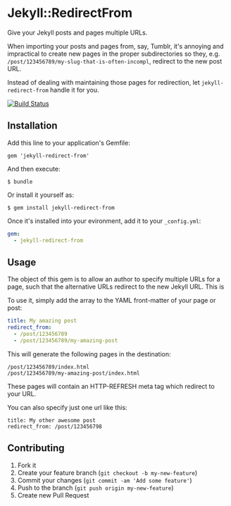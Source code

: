 # Jekyll::RedirectFrom

Give your Jekyll posts and pages multiple URLs.

When importing your posts and pages from, say, Tumblr, it's annoying and
impractical to create new pages in the proper subdirectories so they, e.g. 
`/post/123456789/my-slug-that-is-often-incompl`, redirect to the new post URL.

Instead of dealing with maintaining those pages for redirection, let
`jekyll-redirect-from` handle it for you.

[![Build Status](https://travis-ci.org/jekyll/jekyll-redirect-from.png?branch=master)](https://travis-ci.org/jekyll/jekyll-redirect-from)

## Installation

Add this line to your application's Gemfile:

    gem 'jekyll-redirect-from'

And then execute:

    $ bundle

Or install it yourself as:

    $ gem install jekyll-redirect-from

Once it's installed into your evironment, add it to your `_config.yml`:

```yaml
gem:
  - jekyll-redirect-from
```

## Usage

The object of this gem is to allow an author to specify multiple URLs for a
page, such that the alternative URLs redirect to the new Jekyll URL. This is 

To use it, simply add the array to the YAML front-matter of your page or post:

```yaml
title: My amazing post
redirect_from:
  - /post/123456789
  - /post/123456789/my-amazing-post
```

This will generate the following pages in the destination:

```text
/post/123456789/index.html
/post/123456789/my-amazing-post/index.html
```

These pages will contain an HTTP-REFRESH meta tag which redirect to your URL.

You can also specify just one url like this:


```text
title: My other awesome post
redirect_from: /post/123456798
```

## Contributing

1. Fork it
2. Create your feature branch (`git checkout -b my-new-feature`)
3. Commit your changes (`git commit -am 'Add some feature'`)
4. Push to the branch (`git push origin my-new-feature`)
5. Create new Pull Request
